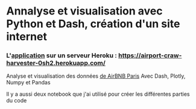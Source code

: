 # Annalyse et visualisation avec Python et Dash, création d'un site internet

### L'[application](https://airport-craw-harvester-0sh2.herokuapp.com/) sur un serveur Heroku : https://airport-craw-harvester-0sh2.herokuapp.com/

Analyse et visualisation des données [de AirBNB Paris](http://insideairbnb.com/get-the-data)
Avec Dash, Plotly, Numpy et Pandas

Il y a aussi deux notebook que j'ai utilisé pour créer les différentes parties du code
